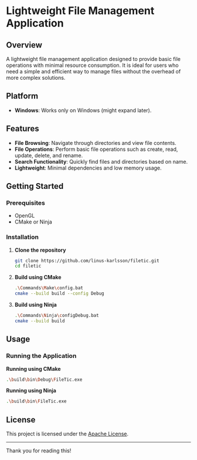 
# Lightweight File Management Application

## Overview

A lightweight file management application designed to provide basic file operations with minimal resource consumption. It is ideal for users who need a simple and efficient way to manage files without the overhead of more complex solutions.

## Platform

- **Windows**: Works only on Windows (might expand later).

## Features

- **File Browsing**: Navigate through directories and view file contents.
- **File Operations**: Perform basic file operations such as create, read, update, delete, and rename.
- **Search Functionality**: Quickly find files and directories based on name.
- **Lightweight**: Minimal dependencies and low memory usage.

## Getting Started

### Prerequisites

- OpenGL
- CMake or Ninja

### Installation

1. **Clone the repository**
    ```bash
    git clone https://github.com/linus-karlsson/filetic.git
    cd filetic
    ```

2. **Build using CMake**
    ```bash
    .\Commands\Make\config.bat
    cmake --build build --config Debug
    ```

2. **Build using Ninja**
    ```bash
    .\Commands\Ninja\configDebug.bat
    cmake --build build
    ```

## Usage

### Running the Application

 **Running using CMake**
 ```bash
 .\build\bin\Debug\FileTic.exe
 ```

 **Running using Ninja**
 ```bash
 .\build\bin\FileTic.exe
 ```

## License

This project is licensed under the [Apache License](LICENSE).

---

Thank you for reading this!
